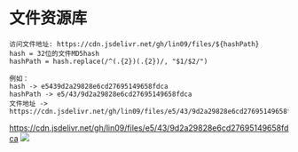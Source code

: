 # 文件资源库

```
访问文件地址: https://cdn.jsdelivr.net/gh/lin09/files/${hashPath}
hash = 32位的文件MD5hash
hashPath = hash.replace(/^(.{2})(.{2})/, "$1/$2/")

例如：
hash -> e5439d2a29828e6cd27695149658fdca
hashPath -> e5/43/9d2a29828e6cd27695149658fdca
文件地址 -> https://cdn.jsdelivr.net/gh/lin09/files/e5/43/9d2a29828e6cd27695149658fdca
```
https://cdn.jsdelivr.net/gh/lin09/files/e5/43/9d2a29828e6cd27695149658fdca
![](https://cdn.jsdelivr.net/gh/lin09/files/e5/43/9d2a29828e6cd27695149658fdca)

